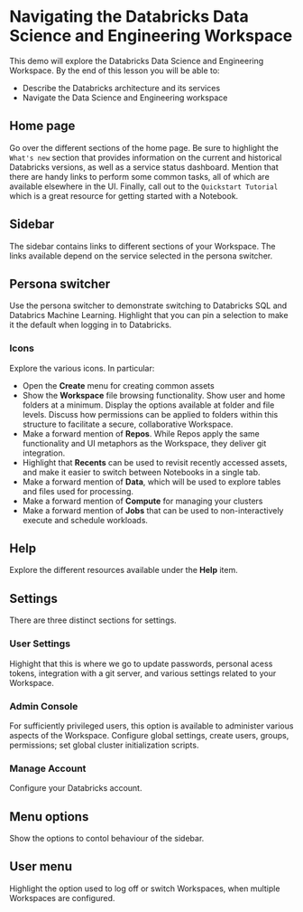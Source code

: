 # Navigating the Databricks Data Science and Engineering Workspace

This demo will explore the Databricks Data Science and Engineering Workspace. By the end of this lesson you will be able to:
* Describe the Databricks architecture and its services
* Navigate the Data Science and Engineering workspace

## Home page

Go over the different sections of the home page. Be sure to highlight the `What's new` section that provides information on the current and historical Databricks versions, as well as a service status dashboard. Mention that there are handy links to perform some common tasks, all of which are available elsewhere in the UI. Finally, call out to the `Quickstart Tutorial` which is a great resource for getting started with a Notebook.

## Sidebar

The sidebar contains links to different sections of your Workspace. The links available depend on the service selected in the persona switcher.

## Persona switcher

Use the persona switcher to demonstrate switching to Databricks SQL and Databrics Machine Learning. Highlight that you can pin a selection to make it the default when logging in to Databricks.

### Icons

Explore the various icons. In particular:
* Open the **Create** menu for creating common assets
* Show the **Workspace** file browsing functionality. Show user and home folders at a minimum. Display the options available at folder and file levels. Discuss how permissions can be applied to folders within this structure to facilitate a secure, collaborative Workspace.
* Make a forward mention of **Repos**. While Repos apply the same functionality and UI metaphors as the Workspace, they deliver git integration.
* Highlight that **Recents** can be used to revisit recently accessed assets, and make it easier to switch between Notebooks in a single tab.
* Make a forward mention of **Data**, which will be used to explore tables and files used for processing.
* Make a forward mention of **Compute** for managing your clusters
* Make a forward mention of **Jobs** that can be used to non-interactively execute and schedule workloads.

## Help

Explore the different resources available under the **Help** item.

## Settings

There are three distinct sections for settings.

### User Settings

Highight that this is where we go to update passwords, personal acess tokens, integration with a git server, and various settings related to your Workspace.

### Admin Console

For sufficiently privileged users, this option is available to administer various aspects of the Workspace. Configure global settings, create users, groups, permissions; set global cluster initialization scripts.

### Manage Account

Configure your Databricks account.

## Menu options

Show the options to contol behaviour of the sidebar.

## User menu

Highlight the option used to log off or switch Workspaces, when multiple Workspaces are configured.
